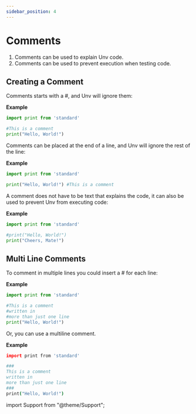 ```yaml
---
sidebar_position: 4
---
```


# Comments

1. Comments can be used to explain Unv code.
2. Comments can be used to prevent execution when testing code.

## Creating a Comment

Comments starts with a #, and Unv will ignore them:

**Example**

```py {1}
import print from 'standard'

#This is a comment
print("Hello, World!")
```

Comments can be placed at the end of a line, and Unv will ignore the rest of the line:

**Example**

```py
import print from 'standard'

print("Hello, World!") #This is a comment
```

A comment does not have to be text that explains the code, it can also be used to prevent Unv from executing code:

**Example**

```py {1}
import print from 'standard'

#print("Hello, World!")
print("Cheers, Mate!")
```

## Multi Line Comments

To comment in multiple lines you could insert a # for each line:

**Example**

```py {1-3}
import print from 'standard'

#This is a comment
#written in
#more than just one line
print("Hello, World!")
```

Or, you can use a multiline comment.

**Example**

```coffee {1-5}
import print from 'standard'

###
This is a comment
written in
more than just one line
###
print("Hello, World!")
```

import Support from "@theme/Support";

<Support py js/>

